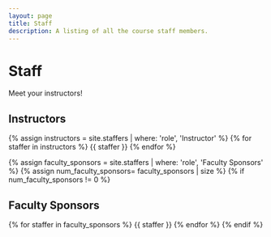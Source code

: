 ```yaml
---
layout: page
title: Staff
description: A listing of all the course staff members.
---
```


# Staff

Meet your instructors!

## Instructors

{% assign instructors = site.staffers | where: 'role', 'Instructor' %}
{% for staffer in instructors %}
{{ staffer }}
{% endfor %}

{% assign faculty_sponsors = site.staffers | where: 'role', 'Faculty Sponsors' %}
{% assign num_faculty_sponsors= faculty_sponsors | size %}
{% if num_faculty_sponsors != 0 %}

## Faculty Sponsors

{% for staffer in faculty_sponsors %}
{{ staffer }}
{% endfor %}
{% endif %}
